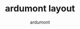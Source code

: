 ---
OS: ['MacOS']
author: ardumont
firmwares: [QMK]
hasHomeRowMods: False
hasLetterOnThumb: False
keymapImage: https://i.imgur.com/tuk64AI.png
keyCount: 44
keyboard: Keyboardio Atreus
baseLayouts: ["QWERTY"]
languages: ['English']
layerCount: 3
title: "ardumont layout"
isSplit: False
stagger: columnar
summary: 
keymapUrl: https://github.com/ardumont/qmk_firmware/tree/master/keyboards/keyboardio/atreus/keymaps/ardumont
writeup: https://github.com/ardumont/qmk_firmware/tree/master/keyboards/keyboardio/atreus/keymaps/ardumont/readme.md
---